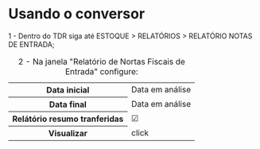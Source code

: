 <h1>Usando o conversor</h1>

1 - Dentro do TDR siga até ESTOQUE > RELATÓRIOS > RELATÓRIO NOTAS DE ENTRADA;

<table>
  <caption>
    2 - Na janela "Relatório de Nortas Fiscais de Entrada" configure:
  </caption>
  <tbody><center>
    <tr>
      <th scope="row">Data inicial</th>
      <td>Data em análise</td>
    </tr>
     <tr>
      <th scope="row">Data final</th>
      <td>Data em análise</td>
    </tr>
      <th scope="row">Relátório resumo tranferidas</th>
      <td>☑</td>
    </tr>
    <tr>
      <th scope="row">Visualizar</th>
      <td>click</td>
    </tr>
  </center>
  </tbody>
 

</table>
